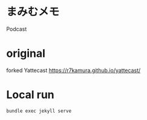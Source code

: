 # まみむメモ

Podcast

# original
forked Yattecast
https://r7kamura.github.io/yattecast/

# Local run
`bundle exec jekyll serve`
